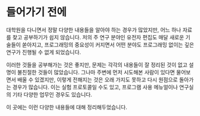 # 들어가기 전에

대학원을 다니면서 정말 다양한 내용들을 알아야 하는 경우가 많았지만, 어느 하나 자료를 찾고 공부하기가 쉽지 않습니다. 저의 주 연구 분야인 유전자 편집도 매달 새로운 기술들이 쏟아지고, 프로그래밍의 중요성이 커지면서 어떤 분야도 프로그래밍 없이는 깊은 연구가 진행될 수 없게 되었습니다. 

이러한 것들을 공부해가는 것은 좋지만, 문제는 각각의 내용들이 잘 정리된 것이 없고 설명이 불친절한 것들이 많았습니다. 그나마 주변에 먼저 시도해본 사람이 있다면 물어보면서 배울 수 있겠지만, 이렇게 전해지는 것은 오래 가지도 못하고 다시 원점으로 돌아가는 경우가 많습니다. 이는 실험 프로토콜일 수도 있고, 프로그램 사용 메뉴얼이나 연구실의 기타 다양한 업무인 경우도 있습니다.

이 곳에는 이런 다양한 내용들에 대해 정리해두었습니다.